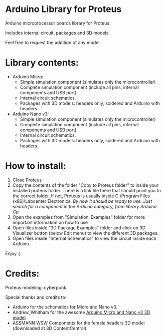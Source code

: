 # Arduino Library for Proteus
Arduino microprocessor boards library for Proteus.

Includes internal circuit, packages and 3D models

Feel free to request the addition of any model.


# Library contents:
* Arduino Micro:
  * Simple simulation component (simulates only the microcontroller)
  * Complete simulation component (include all pins, internal components and USB port)
  * Internal circuit schematics.
  * Packages with 3D models: headers only, soldered and Arduino with headers.
* Arduino Nano v3:
  * Simple simulation component (simulates only the microcontroller)
  * Complete simulation component (include all pins, internal components and USB port)
  * Internal circuit schematics.
  *  Packages with 3D models: headers only, soldered and Arduino with headers.


# How to install:
1. Close Proteus
2. Copy the contents of the folder "Copy to Proteus folder" to inside your installed proteus folder.	There is a link file there that should point you to the correct folder. If not, Proteus is usually inside C:\Program Files (x86)\Labcenter Electronics. *By now it should be ready to use. Just search for a component in the Arduino category, from library Arduino Cp*
3. Open the examples from "Simulation_Examples" folder for more important information on how to use
4. Open files inside "3D Package Examples" folder and click on 3D Visualizer button (below Edit menu) to view the different 3D packages.
5. Open files inside "Internal Schematics" to view the circuit inside each Arduino.

Enjoy :)


# Credits:
Proteus modeling: cyberponk

Special thanks and credits to:
  * Arduino for the schematics for Micro and Nano v3.
  * Andrew_Whitham for the awesome [Arduino Micro and Nano v3 3D model](https://grabcad.com/library/arduino-micro-1).
  * ASSMANN WSW Components for the female headers 3D model (downloaded at 3D ContentCentral).

